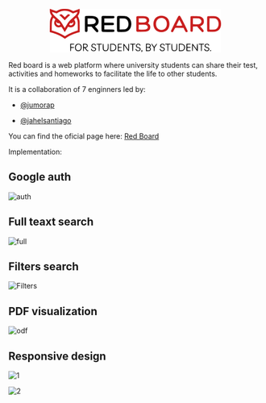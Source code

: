 <p align="center">
  <img src="https://raw.githubusercontent.com/jumorap/Chopin/master/src/assets/short-principal-slogan-logo.png"/>
</p>

Red board is a web platform where university students can share their test, activities and homeworks to facilitate the life to other students.

It is a collaboration of 7 enginners led by:
- [@jumorap](https://jumorap-dev.web.app/)

- [@jahelsantiago](https://jahel-santiago.web.app/)

You can find the oficial page here: [Red Board](https://redboardun.com/) 

Implementation:

## Google auth

![auth](https://lh3.googleusercontent.com/OuIKUYFitoypv43zeE2iIcWr9Cl0NVSBquBwC1239Deng1SotWKnOttbR99MVD9iN41KoXzfSCK4e6qI1a5rfRxYwI08y_W7Y3L3Y9h2diyZr6t1e58EE4-DQMEhqJeApSGwjKEGZw=w2400)

## Full teaxt search
![full](https://lh3.googleusercontent.com/5muUGmHXkY6CMc3HKyaonGlIPV3sjNls3ZE76lM77TIW3YlLdXIY4eeZMinaHgDDMmx8W7Hlq3pg4-mtc1QxMqw-bn4wZzVm2DDzfmcoRs5DSQ2Xv5FQzueN9Mx26JlzAgAlxYfg9Q=w2400)

## Filters search
![Filters](https://lh3.googleusercontent.com/OhP7mQtcsciESbJ4hKhFzbQ7ICwJ6HGpHYm9BaWZ2KIBJQrfQBP2Kdv1M5TjrhgSa5_IYrrmwtdaPsXqV7E3rZXjbW5jkgluLB8H44erCTk2WW8MZv8i1VvrCWX5Z8LW_4XkOKoWxg=w2400)

## PDF visualization
![odf](https://lh3.googleusercontent.com/YB9BQCKegOIhdA2AtjP0f2GCtbRvc2SJszeJk9xD8iht652Z5mO8Tl2WuQ28NM1acdXW2Qz6m_FhdCXd5C55Ry8Na48JZA_BVK7kLdU59dbWRKCQVik1cIYa5MO86fej-XBVuiVkCQ=w2400)

## Responsive design
![1](https://lh3.googleusercontent.com/VvhTR4VphBld100_CZnwNGvGtSl91QCBhB7tIkDn1O5wtUyj3Z9Aja96BfQ4qeHYmOUGvUSGktJM_ejDzOR1CRwcswySKH19Z6x4ZYRaHuc6YnjZ95jHVj3UlSLu_bJAlsEgs5mQAA=w2400)

![2](https://lh3.googleusercontent.com/r7EeE3sQ_CP9yR5YxC-W4-ckRbinEnbF8c2HYRb3riN3M26ZwL2Cz1NJaMvkhatCTM7w-dyUVOZFVxgsq9hmJkvMPzMFu_m8YLiWVfcT6PEJRZWDGulVsMQ9TyaizVa27D2sTfSnJA=w2400)

